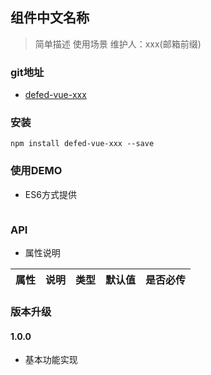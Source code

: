 ## 组件中文名称
> 简单描述
> 使用场景
> 维护人：xxx(邮箱前缀)

### git地址
* [defed-vue-xxx](xxx)

### 安装

`npm install defed-vue-xxx --save`

### 使用DEMO
* ES6方式提供

```

```

### API
* 属性说明

|属性|说明|类型|默认值|是否必传|
|---|----|---|-----|-------|

### 版本升级
#### 1.0.0
* 基本功能实现